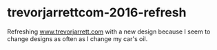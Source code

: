 # trevorjarrettcom-2016-refresh
Refreshing www.trevorjarrett.com with a new design because I seem to change designs as often as I change my car's oil.
